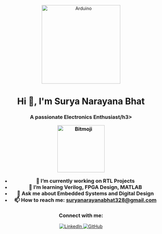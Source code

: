 <p align="center">
  <img src=(https://img.freepik.com/premium-photo/arduino-control-broad-element-photo-with-infographic-details_926199-3461193.jpg)/arduino.png" alt="Arduino" width="250"/>
</p>

<h1 align="center"> Hi 👋, I'm Surya Narayana Bhat </h1>
<h3 align="center">A passionate Electronics Enthusiast/h3>

<p align="center">
  <img src="https://user-images.githubusercontent.com/your-image-url/bitmoji.png" alt="Bitmoji" width="150"/>
</p>

- 🔭 I’m currently working on **RTL Projects**
- 🌱 I’m learning **Verilog, FPGA Design, MATLAB**
- 💬 Ask me about **Embedded Systems and Digital Design**
- 📫 How to reach me: **suryanarayanabhat328@gmail.com**

<h3 align="center">Connect with me:</h3>
<p align="center">
  <a href="https://www.linkedin.com/in/yourprofile" target="_blank">
    <img src="https://img.shields.io/badge/LinkedIn-0A66C2?style=for-the-badge&logo=linkedin&logoColor=white" alt="LinkedIn"/>
  </a>
  <a href="https://github.com/yourusername" target="_blank">
    <img src="https://img.shields.io/badge/GitHub-181717?style=for-the-badge&logo=github&logoColor=white" alt="GitHub"/>
  </a>
</p>
